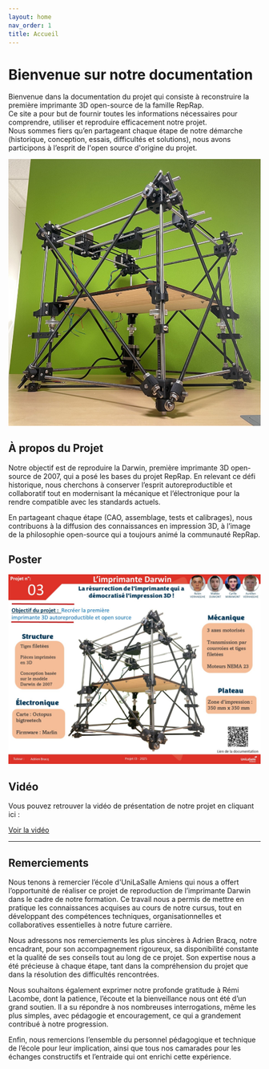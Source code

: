 ```yaml
---
layout: home
nav_order: 1
title: Accueil
---
```


# Bienvenue sur notre documentation

Bienvenue dans la documentation du projet qui consiste à reconstruire la première imprimante 3D open-source de la famille RepRap.  
Ce site a pour but de fournir toutes les informations nécessaires pour comprendre, utiliser et reproduire efficacement notre projet.  
Nous sommes fiers qu’en partageant chaque étape de notre démarche (historique, conception, essais, difficultés et solutions), nous avons participons à l’esprit de l'open source d'origine du projet.

<p align="center">
  <img src="images/notre_darwin.JPG" alt="Imprimante 3D Darwin" width="600">
</p>

## À propos du Projet

Notre objectif est de reproduire la Darwin, première imprimante 3D open-source de 2007, qui a posé les bases du projet RepRap. En relevant ce défi historique, nous cherchons à conserver l’esprit autoreproductible et collaboratif tout en modernisant la mécanique et l’électronique pour la rendre compatible avec les standards actuels.

En partageant chaque étape (CAO, assemblage, tests et calibrages), nous contribuons à la diffusion des connaissances en impression 3D, à l’image de la philosophie open-source qui a toujours animé la communauté RepRap.  

## Poster

![Poster projet](images/poster_darwin.jpg)

## Vidéo

Vous pouvez retrouver la vidéo de présentation de notre projet en cliquant ici :

[Voir la vidéo](https://youtube.com/shorts/6nFDiHbBPig?si=J24U8QqtGgtm-Lb4)

---

## Remerciements

Nous tenons à remercier l’école d'UniLaSalle Amiens qui nous a offert l’opportunité de réaliser ce projet de reproduction de l’imprimante Darwin dans le cadre de notre formation. Ce travail nous a permis de mettre en pratique les connaissances acquises au cours de notre cursus, tout en développant des compétences techniques, organisationnelles et collaboratives essentielles à notre future carrière.

Nous adressons nos remerciements les plus sincères à Adrien Bracq, notre encadrant, pour son accompagnement rigoureux, sa disponibilité constante et la qualité de ses conseils tout au long de ce projet. Son expertise nous a été précieuse à chaque étape, tant dans la compréhension du projet que dans la résolution des difficultés rencontrées.

Nous souhaitons également exprimer notre profonde gratitude à Rémi Lacombe, dont la patience, l’écoute et la bienveillance nous ont été d’un grand soutien. Il a su répondre à nos nombreuses interrogations, même les plus simples, avec pédagogie et encouragement, ce qui a grandement contribué à notre progression.

Enfin, nous remercions l’ensemble du personnel pédagogique et technique de l’école pour leur implication, ainsi que tous nos camarades pour les échanges constructifs et l’entraide qui ont enrichi cette expérience.
